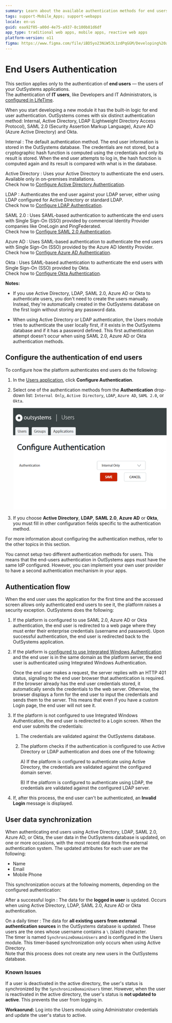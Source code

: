 ```yaml
---
summary: Learn about the available authentication methods for end users in OutSystems.
tags: support-Mobile_Apps; support-webapps
locale: en-us
guid: eaa92f05-a00d-4e75-a937-8c100b81d6df
app_type: traditional web apps, mobile apps, reactive web apps
platform-version: o11
figma: https://www.figma.com/file/iBD5yo23NiW53L1zdPqGGM/Developing%20an%20Application?node-id=280:60
---
```


# End Users Authentication

<div class="info" markdown="1">

This section applies only to the authentication of **end users** — the users of your OutSystems applications.  
The authentication of **IT users**, like Developers and IT Administrators, is [configured in LifeTime](../../../../managing-the-applications-lifecycle/manage-it-teams/use-an-external-authentication-provider.md).

</div>

When you start developing a new module it has the built-in logic for end user authentication. OutSystems comes with six distinct authentication method: Internal, Active Directory, LDAP (Lightweight Directory Access Protocol), SAML 2.0 (Security Assertion Markup Language), Azure AD (Azure Active Directory) and Okta.

Internal
:   The default authentication method. The end user information is stored in the OutSystems database. The credentials are not stored, but a cryptographic hash function is computed using the credentials and only its result is stored. When the end user attempts to log in, the hash function is computed again and its result is compared with what is in the database.

Active Directory
:   Uses your Active Directory to authenticate the end users. Available only in on-premises installations.  
    Check how to [Configure Active Directory Authentication](configure-active-directory.md).

LDAP
:   Authenticates the end user against your LDAP server, either using LDAP configured for Active Directory or standard LDAP.  
    Check how to [Configure LDAP Authentication](configure-ldap.md).

SAML 2.0
:   Uses SAML-based authentication to authenticate the end users with Single Sign-On (SSO) provided by commercial Identity Provider companies like OneLogin and PingFederated.  
    Check how to [Configure SAML 2.0 Authentication](configure-saml.md).

Azure AD
:   Uses SAML-based authentication to authenticate the end users with Single Sign-On (SSO) provided by the Azure AD Identity Provider.  
    Check how to [Configure Azure AD Authentication](configure-azuread.md).

Okta
:   Uses SAML-based authentication to authenticate the end users with Single Sign-On (SSO) provided by Okta.  
    Check how to [Configure Okta Authentication](configure-okta.md).

**Notes:**

* If you use Active Directory, LDAP, SAML 2.0, Azure AD or Okta to authenticate users, you don't need to create the users manually. Instead, they're automatically created in the OutSystems database on the first login without storing any password data.

* When using Active Directory or LDAP authentication, the Users module tries to authenticate the user locally first, if it exists in the OutSystems database and if it has a password defined. This first authentication attempt doesn't occur when using SAML 2.0, Azure AD or Okta authentication methods.

## Configure the authentication of end users

To configure how the platform authenticates end users do the following:

1. In the [Users application](../accessing-users.md), click **Configure Authentication**.

1. Select one of the authentication methods from the **Authentication** drop-down list: `Internal Only`, `Active Directory`, `LDAP`, `Azure AD`, `SAML 2.0`, or `Okta`.

    ![Screenshot of LDAP authentication configuration options in OutSystems Users application](images/ldap-2.png "LDAP Authentication Configuration")

1. If you choose **Active Directory**, **LDAP**, **SAML 2.0**, **Azure AD** or **Okta**, you must fill in other configuration fields specific to the authentication method. 

For more information about configuring the authentication methos, refer to the other topics in this section.

<div class="info" markdown="1">

You cannot setup two different authentication methods for users. This means that the end-users authentication in OutSystems apps must have the same IdP configured. However, you can implement your own user provider to have a second authentication mechanism in your apps.

</div>

## Authentication flow

When the end user uses the application for the first time and the accessed screen allows only authenticated end users to see it, the platform raises a security exception. OutSystems does the following:

1. If the platform is configured to use SAML 2.0, Azure AD or Okta authentication, the end user is redirected to a web page where they must enter their enterprise credentials (username and password). Upon successful authentication, the end user is redirected back to the OutSystems application.

1. If the platform is [configured to use Integrated Windows Authentication](<integrated-authentication.md>) and the end user is in the same domain as the platform server, the end user is authenticated using Integrated Windows Authentication.

    Once the end user makes a request, the server replies with an HTTP 401 status, signaling to the end user browser that authentication is required. If the browser already has the end user credentials stored, it automatically sends the credentials to the web server. Otherwise, the browser displays a form for the end user to input the credentials and sends them to the server. This means that even if you have a custom Login page, the end user will not see it.

1. If the platform is not configured to use Integrated Windows Authentication, the end user is redirected to a Login screen. When the end user submits the credentials:

    1. The credentials are validated against the OutSystems database.

    1. The platform checks if the authentication is configured to use Active Directory or LDAP authentication and does one of the following:

        A) If the platform is configured to authenticate using Active Directory, the credentials are validated against the configured domain server.

        B) If the platform is configured to authenticate using LDAP, the credentials are validated against the configured LDAP server.

1. If, after this process, the end user can't be authenticated, an **Invalid Login** message is displayed.

## User data synchronization

When authenticating end users using Active Directory, LDAP, SAML 2.0, Azure AD, or Okta, the user data in the OutSystems database is updated, on one or more occasions, with the most recent data from the external authentication system. The updated attributes for each user are the following:

* Name
* Email
* Mobile Phone

This synchronization occurs at the following moments, depending on the configured authentication:

After a successful login
:   The data for the **logged in user** is updated. Occurs when using Active Directory, LDAP, SAML 2.0, Azure AD or Okta authentication.

On a daily timer
:   The data for **all existing users from external authentication sources** in the OutSystems database is updated. These users are the ones whose username contains a `\` (slash) character.  
The timer is named `SynchronizeDomainUsers` and is configured in the Users module. This timer-based synchronization only occurs when using Active Directory.  
Note that this process does not create any new users in the OutSystems database.

### Known Issues

If a user is deactivated in the active directory, the user's status is synchronized by the `SynchronizeDomainUsers` timer. However, when the user is reactivated in the active directory, the user's status is **not updated to active**. This prevents the user from logging in.

**Workaorund:** Log into the Users module using Administrator credentials and update the user's status to active.

